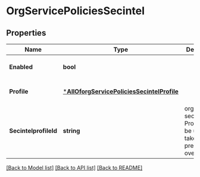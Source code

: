 # OrgServicePoliciesSecintel

## Properties
Name | Type | Description | Notes
------------ | ------------- | ------------- | -------------
**Enabled** | **bool** |  | [optional] [default to false]
**Profile** | [***AllOforgServicePoliciesSecintelProfile**](AllOforgServicePoliciesSecintelProfile.md) |  | [optional] [default to null]
**SecintelprofileId** | **string** | org-level secintel Profile can be used, this takes precendence over &#x27;profile&#x27; | [optional] [default to null]

[[Back to Model list]](../README.md#documentation-for-models) [[Back to API list]](../README.md#documentation-for-api-endpoints) [[Back to README]](../README.md)


